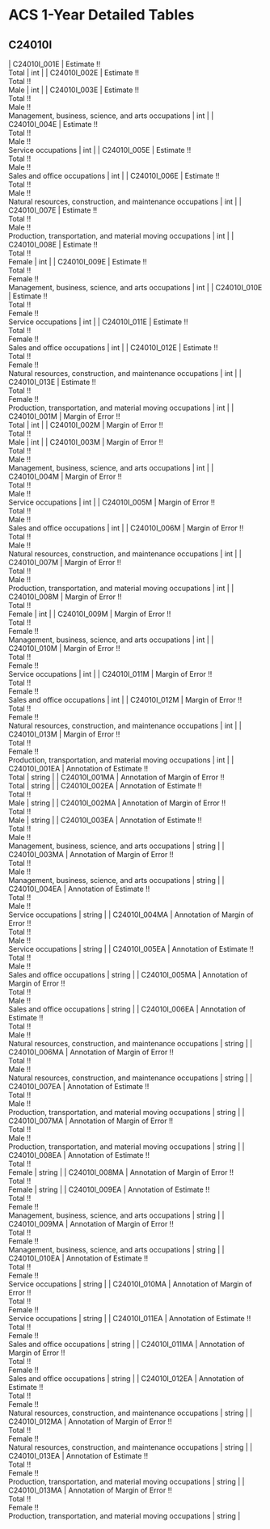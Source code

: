 # ACS 1-Year Detailed Tables

## C24010I

| C24010I_001E | Estimate !!<br>Total | int |
| C24010I_002E | Estimate !!<br>Total !!<br>Male | int |
| C24010I_003E | Estimate !!<br>Total !!<br>Male !!<br>Management, business, science, and arts occupations | int |
| C24010I_004E | Estimate !!<br>Total !!<br>Male !!<br>Service occupations | int |
| C24010I_005E | Estimate !!<br>Total !!<br>Male !!<br>Sales and office occupations | int |
| C24010I_006E | Estimate !!<br>Total !!<br>Male !!<br>Natural resources, construction, and maintenance occupations | int |
| C24010I_007E | Estimate !!<br>Total !!<br>Male !!<br>Production, transportation, and material moving occupations | int |
| C24010I_008E | Estimate !!<br>Total !!<br>Female | int |
| C24010I_009E | Estimate !!<br>Total !!<br>Female !!<br>Management, business, science, and arts occupations | int |
| C24010I_010E | Estimate !!<br>Total !!<br>Female !!<br>Service occupations | int |
| C24010I_011E | Estimate !!<br>Total !!<br>Female !!<br>Sales and office occupations | int |
| C24010I_012E | Estimate !!<br>Total !!<br>Female !!<br>Natural resources, construction, and maintenance occupations | int |
| C24010I_013E | Estimate !!<br>Total !!<br>Female !!<br>Production, transportation, and material moving occupations | int |
| C24010I_001M | Margin of Error !!<br>Total | int |
| C24010I_002M | Margin of Error !!<br>Total !!<br>Male | int |
| C24010I_003M | Margin of Error !!<br>Total !!<br>Male !!<br>Management, business, science, and arts occupations | int |
| C24010I_004M | Margin of Error !!<br>Total !!<br>Male !!<br>Service occupations | int |
| C24010I_005M | Margin of Error !!<br>Total !!<br>Male !!<br>Sales and office occupations | int |
| C24010I_006M | Margin of Error !!<br>Total !!<br>Male !!<br>Natural resources, construction, and maintenance occupations | int |
| C24010I_007M | Margin of Error !!<br>Total !!<br>Male !!<br>Production, transportation, and material moving occupations | int |
| C24010I_008M | Margin of Error !!<br>Total !!<br>Female | int |
| C24010I_009M | Margin of Error !!<br>Total !!<br>Female !!<br>Management, business, science, and arts occupations | int |
| C24010I_010M | Margin of Error !!<br>Total !!<br>Female !!<br>Service occupations | int |
| C24010I_011M | Margin of Error !!<br>Total !!<br>Female !!<br>Sales and office occupations | int |
| C24010I_012M | Margin of Error !!<br>Total !!<br>Female !!<br>Natural resources, construction, and maintenance occupations | int |
| C24010I_013M | Margin of Error !!<br>Total !!<br>Female !!<br>Production, transportation, and material moving occupations | int |
| C24010I_001EA | Annotation of Estimate !!<br>Total | string |
| C24010I_001MA | Annotation of Margin of Error !!<br>Total | string |
| C24010I_002EA | Annotation of Estimate !!<br>Total !!<br>Male | string |
| C24010I_002MA | Annotation of Margin of Error !!<br>Total !!<br>Male | string |
| C24010I_003EA | Annotation of Estimate !!<br>Total !!<br>Male !!<br>Management, business, science, and arts occupations | string |
| C24010I_003MA | Annotation of Margin of Error !!<br>Total !!<br>Male !!<br>Management, business, science, and arts occupations | string |
| C24010I_004EA | Annotation of Estimate !!<br>Total !!<br>Male !!<br>Service occupations | string |
| C24010I_004MA | Annotation of Margin of Error !!<br>Total !!<br>Male !!<br>Service occupations | string |
| C24010I_005EA | Annotation of Estimate !!<br>Total !!<br>Male !!<br>Sales and office occupations | string |
| C24010I_005MA | Annotation of Margin of Error !!<br>Total !!<br>Male !!<br>Sales and office occupations | string |
| C24010I_006EA | Annotation of Estimate !!<br>Total !!<br>Male !!<br>Natural resources, construction, and maintenance occupations | string |
| C24010I_006MA | Annotation of Margin of Error !!<br>Total !!<br>Male !!<br>Natural resources, construction, and maintenance occupations | string |
| C24010I_007EA | Annotation of Estimate !!<br>Total !!<br>Male !!<br>Production, transportation, and material moving occupations | string |
| C24010I_007MA | Annotation of Margin of Error !!<br>Total !!<br>Male !!<br>Production, transportation, and material moving occupations | string |
| C24010I_008EA | Annotation of Estimate !!<br>Total !!<br>Female | string |
| C24010I_008MA | Annotation of Margin of Error !!<br>Total !!<br>Female | string |
| C24010I_009EA | Annotation of Estimate !!<br>Total !!<br>Female !!<br>Management, business, science, and arts occupations | string |
| C24010I_009MA | Annotation of Margin of Error !!<br>Total !!<br>Female !!<br>Management, business, science, and arts occupations | string |
| C24010I_010EA | Annotation of Estimate !!<br>Total !!<br>Female !!<br>Service occupations | string |
| C24010I_010MA | Annotation of Margin of Error !!<br>Total !!<br>Female !!<br>Service occupations | string |
| C24010I_011EA | Annotation of Estimate !!<br>Total !!<br>Female !!<br>Sales and office occupations | string |
| C24010I_011MA | Annotation of Margin of Error !!<br>Total !!<br>Female !!<br>Sales and office occupations | string |
| C24010I_012EA | Annotation of Estimate !!<br>Total !!<br>Female !!<br>Natural resources, construction, and maintenance occupations | string |
| C24010I_012MA | Annotation of Margin of Error !!<br>Total !!<br>Female !!<br>Natural resources, construction, and maintenance occupations | string |
| C24010I_013EA | Annotation of Estimate !!<br>Total !!<br>Female !!<br>Production, transportation, and material moving occupations | string |
| C24010I_013MA | Annotation of Margin of Error !!<br>Total !!<br>Female !!<br>Production, transportation, and material moving occupations | string |

